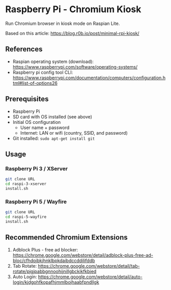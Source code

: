 # Raspberry Pi - Chromium Kiosk

Run Chromium browser in kiosk mode on Raspian Lite.

Based on this article: <https://blog.r0b.io/post/minimal-rpi-kiosk/>

## References

- Raspian operating system (download): <https://www.raspberrypi.com/software/operating-systems/>
- Raspberry pi config tool CLI: <https://www.raspberrypi.com/documentation/computers/configuration.html#list-of-options26>

## Prerequisites

- Raspberry Pi
- SD card with OS installed (see above)
- Initial OS configuration
  - User name + password
  - Internet: LAN or wifi (country, SSID, and password)
- Git installed: `sudo apt-get install git`

## Usage

### Raspberry Pi 3 / XServer

```sh
git clone URL
cd raspi-3-xserver
install.sh
```

### Raspberry Pi 5 / Wayfire

```sh
git clone URL
cd raspi-5-wayfire
install.sh
```

## Recommended Chromium Extensions

1. Adblock Plus - free ad blocker: <https://chrome.google.com/webstore/detail/adblock-plus-free-ad-bloc/cfhdojbkjhnklbpkdaibdccddilifddb>
1. Tab Rotate: <https://chrome.google.com/webstore/detail/tab-rotate/pjgjpabbgnnoohijnillgbckikfkbjed>
1. Auto Login: <https://chrome.google.com/webstore/detail/auto-login/kjdgohfkopafhjmmlbojhaabfpndllgk>

